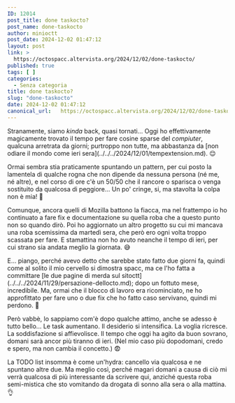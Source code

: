 ```yaml
---
ID: 12014
post_title: done taskocto?
post_name: done-taskocto
author: minioctt
post_date: 2024-12-02 01:47:12
layout: post
link: >
  https://octospacc.altervista.org/2024/12/02/done-taskocto/
published: true
tags: [ ]
categories:
  - Senza categoria
title: done taskocto?
slug: "done-taskocto"
date: 2024-12-02 01:47:12
canonical_url:   https://octospacc.altervista.org/2024/12/02/done-taskocto/
---
```

<!-- wp:paragraph -->
<p markdown="1">Stranamente, siamo <em>kinda</em> back, quasi tornati... Oggi ho effettivamente magicamente trovato il tempo per fare cosine sparse del <em>compiuter</em>, qualcuna arretrata da giorni; purtroppo non tutte, ma abbastanza da [non odiare il mondo come ieri sera](../../../2024/12/01/tempextension.md). 😌</p>
<!-- /wp:paragraph -->

<!-- wp:paragraph -->
<p markdown="1">Ormai sembra stia praticamente spuntando un pattern, per cui posto la lamentela di qualche rogna che non dipende da nessuna persona (né me, né altre), e nel corso di ore c'è un 50/50 che il rancore o sparisca o venga sostituito da qualcosa di peggiore... Un po' cringe, si, ma stavolta la colpa non è mia! 🥰</p>
<!-- /wp:paragraph -->

<!-- wp:paragraph -->
<p markdown="1">Comunque, ancora quelli di Mozilla battono la fiacca, ma nel frattempo io ho continuato a fare fix e documentazione su quella roba che a questo punto non so quando dirò. Poi ho aggiornato un altro progetto su cui mi mancava una roba scemissima da martedì sera, che però ero ogni volta troppo scassata per fare. E stamattina non ho avuto neanche il tempo di ieri, per cui strano sia andata meglio la giornata. 😅</p>
<!-- /wp:paragraph -->

<!-- wp:paragraph -->
<p markdown="1">E... piango, perché avevo detto che sarebbe stato fatto due giorni fa, quindi come al solito il mio cervello si dimostra spacc, ma ce l'ho fatta a committare [le due pagine di merda sul sitoctt](../../../2024/11/29/persazione-dellocto.md); dopo un fottuto mese, incredibile. Ma, ormai che il blocco di lavoro era ricominciato, ne ho approfittato per fare uno o due fix che ho fatto caso servivano, quindi mi perdono. 🤯</p>
<!-- /wp:paragraph -->

<!-- wp:paragraph -->
<p markdown="1">Però vabbè, lo sappiamo com'è dopo qualche attimo, anche se adesso è tutto bello... Le task aumentano. Il desiderio si intensifica. La voglia ricresce. La soddisfazione si affievolisce. Il tempo che oggi ha agito da buon sovrano, domani sarà ancor più tiranno di ieri. (Nel mio caso più dopodomani, credo e spero, ma non cambia il concetto.) 😨</p>
<!-- /wp:paragraph -->

<!-- wp:paragraph -->
<p markdown="1">La TODO list insomma è come un'hydra: cancello via qualcosa e ne spuntano altre due. Ma meglio così, perché magari domani a causa di ciò mi verrà qualcosa di più interessante da scrivere qui, anziché questa roba semi-mistica che sto vomitando da drogata di sonno alla sera o alla mattina. 👌</p>
<!-- /wp:paragraph -->